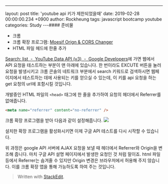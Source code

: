 ---
layout: post
title: 'youtube api 키가 제한되었을때'
date: 2019-02-28 00:00:00.234 +0900
author: Rockheung
tags: javascript bootcamp youtube
categories: Study
---#### 준비물

- 크롬
- 크롬 확장 프로그램: [Moesif Orign & CORS Changer](https://chrome.google.com/webstore/detail/moesif-orign-cors-changer/digfbfaphojjndkpccljibejjbppifbc?utm_source=chrome-ntp-icon)
- HTML 파일 헤드에 한줄 추가

[Search: list &nbsp;-&nbsp; YouTube Data API (v3) &nbsp;-&nbsp; Google Developers](https://developers.google.com/youtube/v3/docs/search/list?hl=ko&apix_params=%7B%22part%22%3A%22snippet%22%2C%22safeSearch%22%3A%22none%22%2C%22type%22%3A%22video%22%2C%22fields%22%3A%22items%2Fid%2FvideoId%2Citems%2Fsnippet%2Ftitle%2Citems%2Fsnippet%2Fdescription%2Citems%2Fsnippet%2Fthumbnails%2Fdefault%2Furl%22%7D)에 가면 웹에서 API 요청을 테스트하는 부분이 맨 아래에 있습니다. 한 번이라도 EXCUTE 버튼을 눌러 요청을 발생시키고 크롬 콘솔의 네트워크 부분에서 search 키워드로 검색하시면 웹페이지에서 테스트하는 데에 사용되는 키를 얻으실 수 있는데, 이 키를 api 요청을 하는 get 요청의 url에 포함시킬 것입니다.

개발중인 HTML 파일의 `<head>` 태그에 한 줄을 추가하여 요청의 헤더에서 Referrer를 없애줍니다.

```html
<meta name="referrer" content="no-referrer" />
```

크롬 확장 프로그램을 받아 다음과 같이 설정해줍니다.
![](https://res.cloudinary.com/rockheung/image/upload/v1551350351/github.io/github_page_-_stackedit.io/google_api_hack.png)

설치한 확장 프로그램을 활성화시키면 이제 구글 API 테스트를 다시 시작할 수 있습니다.

위 과정은 google API 서버에 AJAX 요청을 보낼 때 헤더에서 Referrer와 Origin을 변조해 줍니다. 마치 구글 API 설명 페이지에서 발생한 요청인 것 처럼 말이죠. html 파일 등에서 Referrer는 숨겨줄 수 있지만 Origin 변경은 브라우저에서 허용해 주지 않습니다. 이를 크롬 확장 앱을 통해 가능하도록 하여 주는 것입니다.

> Written with [StackEdit](https://stackedit.io/).
